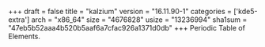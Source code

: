 +++
draft = false
title = "kalzium"
version = "16.11.90-1"
categories = ['kde5-extra']
arch = "x86_64"
size = "4676828"
usize = "13236994"
sha1sum = "47eb5b52aaa4b520b5aaf6a7cfac926a1371d0db"
+++
Periodic Table of Elements.